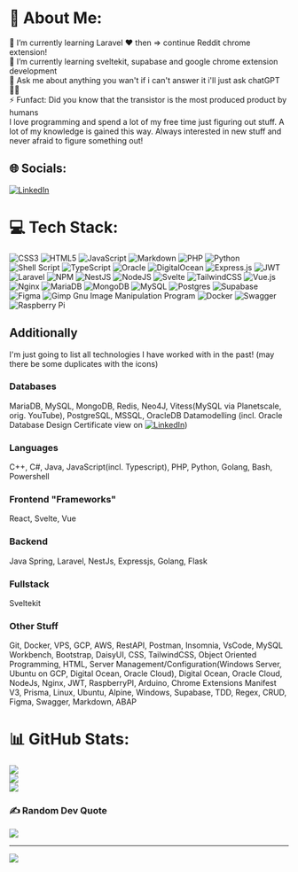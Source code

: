 # 💫 About Me:
🔭 I’m currently learning Laravel ❤ then => continue Reddit chrome extension!
<br>🌱 I’m currently learning sveltekit, supabase and google chrome extension development
<br>💬 Ask me about anything you wan't if i can't answer it i'll just ask chatGPT 🤷‍♂️
<br>⚡ Funfact: Did you know that the transistor is the most produced product by humans
<br>
I love programming and spend a lot of my free time just figuring out stuff. A lot of my knowledge is gained this way. Always interested in new stuff and never afraid to figure something out!

## 🌐 Socials:
[![LinkedIn](https://img.shields.io/badge/LinkedIn-%230077B5.svg?logo=linkedin&logoColor=white)](https://www.linkedin.com/in/ostojic-stefan-8601a41ab/) 

# 💻 Tech Stack:
![CSS3](https://img.shields.io/badge/css3-%231572B6.svg?style=for-the-badge&logo=css3&logoColor=white) ![HTML5](https://img.shields.io/badge/html5-%23E34F26.svg?style=for-the-badge&logo=html5&logoColor=white) ![JavaScript](https://img.shields.io/badge/javascript-%23323330.svg?style=for-the-badge&logo=javascript&logoColor=%23F7DF1E) ![Markdown](https://img.shields.io/badge/markdown-%23000000.svg?style=for-the-badge&logo=markdown&logoColor=white) ![PHP](https://img.shields.io/badge/php-%23777BB4.svg?style=for-the-badge&logo=php&logoColor=white) ![Python](https://img.shields.io/badge/python-3670A0?style=for-the-badge&logo=python&logoColor=ffdd54) ![Shell Script](https://img.shields.io/badge/shell_script-%23121011.svg?style=for-the-badge&logo=gnu-bash&logoColor=white) ![TypeScript](https://img.shields.io/badge/typescript-%23007ACC.svg?style=for-the-badge&logo=typescript&logoColor=white) ![Oracle](https://img.shields.io/badge/Oracle-F80000?style=for-the-badge&logo=oracle&logoColor=white) ![DigitalOcean](https://img.shields.io/badge/DigitalOcean-%230167ff.svg?style=for-the-badge&logo=digitalOcean&logoColor=white) ![Express.js](https://img.shields.io/badge/express.js-%23404d59.svg?style=for-the-badge&logo=express&logoColor=%2361DAFB) ![JWT](https://img.shields.io/badge/JWT-black?style=for-the-badge&logo=JSON%20web%20tokens) ![Laravel](https://img.shields.io/badge/laravel-%23FF2D20.svg?style=for-the-badge&logo=laravel&logoColor=white) ![NPM](https://img.shields.io/badge/NPM-%23000000.svg?style=for-the-badge&logo=npm&logoColor=white) ![NestJS](https://img.shields.io/badge/nestjs-%23E0234E.svg?style=for-the-badge&logo=nestjs&logoColor=white) ![NodeJS](https://img.shields.io/badge/node.js-6DA55F?style=for-the-badge&logo=node.js&logoColor=white) ![Svelte](https://img.shields.io/badge/svelte-%23f1413d.svg?style=for-the-badge&logo=svelte&logoColor=white) ![TailwindCSS](https://img.shields.io/badge/tailwindcss-%2338B2AC.svg?style=for-the-badge&logo=tailwind-css&logoColor=white) ![Vue.js](https://img.shields.io/badge/vuejs-%2335495e.svg?style=for-the-badge&logo=vuedotjs&logoColor=%234FC08D) ![Nginx](https://img.shields.io/badge/nginx-%23009639.svg?style=for-the-badge&logo=nginx&logoColor=white) ![MariaDB](https://img.shields.io/badge/MariaDB-003545?style=for-the-badge&logo=mariadb&logoColor=white) ![MongoDB](https://img.shields.io/badge/MongoDB-%234ea94b.svg?style=for-the-badge&logo=mongodb&logoColor=white) ![MySQL](https://img.shields.io/badge/mysql-%2300f.svg?style=for-the-badge&logo=mysql&logoColor=white) ![Postgres](https://img.shields.io/badge/postgres-%23316192.svg?style=for-the-badge&logo=postgresql&logoColor=white) 	![Supabase](https://img.shields.io/badge/Supabase-3ECF8E?style=for-the-badge&logo=supabase&logoColor=white) 	![Figma](https://img.shields.io/badge/figma-%23F24E1E.svg?style=for-the-badge&logo=figma&logoColor=white) ![Gimp Gnu Image Manipulation Program](https://img.shields.io/badge/Gimp-657D8B?style=for-the-badge&logo=gimp&logoColor=FFFFFF) ![Docker](https://img.shields.io/badge/docker-%230db7ed.svg?style=for-the-badge&logo=docker&logoColor=white) ![Swagger](https://img.shields.io/badge/-Swagger-%23Clojure?style=for-the-badge&logo=swagger&logoColor=white) ![Raspberry Pi](https://img.shields.io/badge/-RaspberryPi-C51A4A?style=for-the-badge&logo=Raspberry-Pi)
<br>
## Additionally
I'm just going to list all technologies I have worked with in the past! (may there be some duplicates with the icons)

### Databases
MariaDB, MySQL, MongoDB, Redis, Neo4J, Vitess(MySQL via Planetscale, orig. YouTube), PostgreSQL, MSSQL, OracleDB
Datamodelling (incl. Oracle Database Design Certificate view on [![LinkedIn](https://img.shields.io/badge/LinkedIn-%230077B5.svg?logo=linkedin&logoColor=white)](https://www.linkedin.com/in/ostojic-stefan-8601a41ab/))

### Languages
C++, C#, Java, JavaScript(incl. Typescript), PHP, Python, Golang, Bash, Powershell

### Frontend "Frameworks"
React, Svelte, Vue

### Backend
Java Spring, Laravel, NestJs, Expressjs, Golang, Flask

### Fullstack
Sveltekit

### Other Stuff
Git, Docker, VPS, GCP, AWS, RestAPI, Postman, Insomnia, VsCode, MySQL Workbench, Bootstrap, DaisyUI, CSS, TailwindCSS, Object Oriented Programming, HTML, Server Management/Configuration(Windows Server, Ubuntu on GCP, Digital Ocean, Oracle Cloud), Digital Ocean, Oracle Cloud, NodeJs, Nginx, JWT, RaspberryPI, Arduino, Chrome Extensions Manifest V3, Prisma, Linux, Ubuntu, Alpine, Windows, Supabase, TDD, Regex, CRUD, Figma, Swagger, Markdown, ABAP


# 📊 GitHub Stats:
![](https://github-readme-stats.vercel.app/api?username=OSZII&theme=dark&hide_border=false&include_all_commits=true&count_private=true)<br/>
![](https://github-readme-streak-stats.herokuapp.com/?user=OSZII&theme=dark&hide_border=false)<br/>
![](https://github-readme-stats.vercel.app/api/top-langs/?username=OSZII&theme=dark&hide_border=false&include_all_commits=true&count_private=true&layout=compact)

### ✍️ Random Dev Quote
![](https://quotes-github-readme.vercel.app/api?type=horizontal&theme=dark)

---
[![](https://visitcount.itsvg.in/api?id=OSZII&icon=0&color=0)](https://visitcount.itsvg.in)

<!-- Proudly created with GPRM ( https://gprm.itsvg.in ) -->
